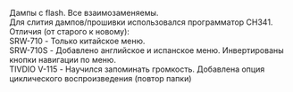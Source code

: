 Дампы с flash. Все взаимозаменяемы.<br /> 
Для слития дампов/прошивки использовался программатор CH341.<br /> 
Отличия (от старого к новому):<br /> 
SRW-710 - Только китайское меню.<br /> 
SRW-710S - Добавлено английское и испанское меню. Инвертированы кнопки навигации по меню.<br /> 
TIVDIO V-115 - Научился запоминать громкость. Добавлена опция циклического воспроизведения (повтор папки)<br /> 
